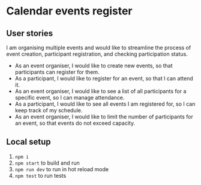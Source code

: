 # Calendar events register

## User stories

I am organising multiple events and would like to streamline the process of event creation,
participant registration, and checking participation status.

- As an event organiser, I would like to create new events, so that participants can register
  for them.
- As a participant, I would like to register for an event, so that I can attend it.
- As an event organiser, I would like to see a list of all participants for a specific event, so I
  can manage attendance.
- As a participant, I would like to see all events I am registered for, so I can keep track of
  my schedule.
- As an event organiser, I would like to limit the number of participants for an event, so
  that events do not exceed capacity.


## Local setup

1. `npm i`
2. `npm start` to build and run
3. `npm run dev` to run in hot reload mode
4. `npm test` to run tests